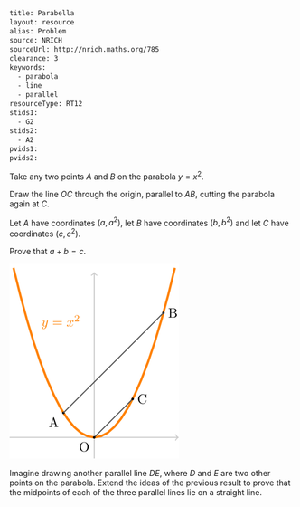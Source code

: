 ````
title: Parabella
layout: resource
alias: Problem
source: NRICH
sourceUrl: http://nrich.maths.org/785
clearance: 3
keywords:
  - parabola
  - line
  - parallel
resourceType: RT12
stids1:
  - G2
stids2:
  - A2
pvids1:
pvids2:

````

Take any two points $A$ and $B$ on the parabola $y = x^2$.

Draw the line $OC$ through the origin, parallel to $AB$, cutting the parabola again at $C$.

Let $A$ have coordinates $(a,a^2)$, let $B$ have coordinates $(b,b^2)$ and let $C$ have coordinates $(c,c^2)$.

Prove that $a+b = c$.

![The parabella](parabella.png)

Imagine drawing another parallel line $DE$, where $D$ and $E$ are two other points on the parabola.  Extend the ideas of the previous result to prove that the midpoints of each of the three parallel lines lie on a straight line.
